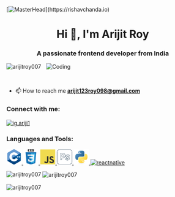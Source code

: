 [![MasterHead](https://1.bp.blogspot.com/-7A4WynwLsM...)](https://rishavchanda.io)

<h1 align="center">Hi 👋, I'm Arijit Roy</h1>
<h3 align="center">A passionate frontend developer from India</h3>
<image align="right" alt="Coding" width="400" src="https://wall.alphacoders.com/big.php?i=1350469">

<p align="left"> <img src="https://komarev.com/ghpvc/?username=arijitroy007&label=Profile%20views&color=0e75b6&style=flat" alt="arijitroy007" /> </p>

<p align="left"> <a href="https://twitter.com/" target="blank"><img src="https://img.shields.io/twitter/follow/?logo=twitter&style=for-the-badge" alt="" /></a> </p>

- 📫 How to reach me **arijit123roy098@gmail.com**

<h3 align="left">Connect with me:</h3>
<p align="left">
<a href="https://instagram.com/ig.ariji1" target="blank"><img align="center" src="https://raw.githubusercontent.com/rahuldkjain/github-profile-readme-generator/master/src/images/icons/Social/instagram.svg" alt="ig.ariji1" height="30" width="40" /></a>
</p>

<h3 align="left">Languages and Tools:</h3>
<p align="left"> <a href="https://www.w3schools.com/cpp/" target="_blank" rel="noreferrer"> <img src="https://raw.githubusercontent.com/devicons/devicon/master/icons/cplusplus/cplusplus-original.svg" alt="cplusplus" width="40" height="40"/> </a> <a href="https://www.w3schools.com/css/" target="_blank" rel="noreferrer"> <img src="https://raw.githubusercontent.com/devicons/devicon/master/icons/css3/css3-original-wordmark.svg" alt="css3" width="40" height="40"/> </a> <a href="https://developer.mozilla.org/en-US/docs/Web/JavaScript" target="_blank" rel="noreferrer"> <img src="https://raw.githubusercontent.com/devicons/devicon/master/icons/javascript/javascript-original.svg" alt="javascript" width="40" height="40"/> </a> <a href="https://www.photoshop.com/en" target="_blank" rel="noreferrer"> <img src="https://raw.githubusercontent.com/devicons/devicon/master/icons/photoshop/photoshop-line.svg" alt="photoshop" width="40" height="40"/> </a> <a href="https://www.python.org" target="_blank" rel="noreferrer"> <img src="https://raw.githubusercontent.com/devicons/devicon/master/icons/python/python-original.svg" alt="python" width="40" height="40"/> </a> <a href="https://reactnative.dev/" target="_blank" rel="noreferrer"> <img src="https://reactnative.dev/img/header_logo.svg" alt="reactnative" width="40" height="40"/> </a> </p>

<p><img align="left" src="https://github-readme-stats.vercel.app/api/top-langs?username=arijitroy007&show_icons=true&locale=en&layout=compact" alt="arijitroy007" /></p>

<p>&nbsp;<img align="center" src="https://github-readme-stats.vercel.app/api?username=arijitroy007&show_icons=true&locale=en" alt="arijitroy007" /></p>

<p><img align="center" src="https://github-readme-streak-stats.herokuapp.com/?user=arijitroy007&" alt="arijitroy007" /></p>
